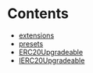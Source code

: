 

# Contents
- [extensions](/src/oz-custom/oz-upgradeable/token/ERC20/extensions)
- [presets](/src/oz-custom/oz-upgradeable/token/ERC20/presets)
- [ERC20Upgradeable](ERC20Upgradeable.sol/abstract.ERC20Upgradeable.md)
- [IERC20Upgradeable](IERC20Upgradeable.sol/interface.IERC20Upgradeable.md)

